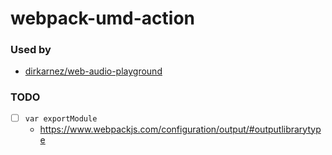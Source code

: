 webpack-umd-action
==================
### Used by
- [dirkarnez/web-audio-playground](https://github.com/dirkarnez/web-audio-playground)

### TODO
- [ ] `var exportModule`
  - https://www.webpackjs.com/configuration/output/#outputlibrarytype
